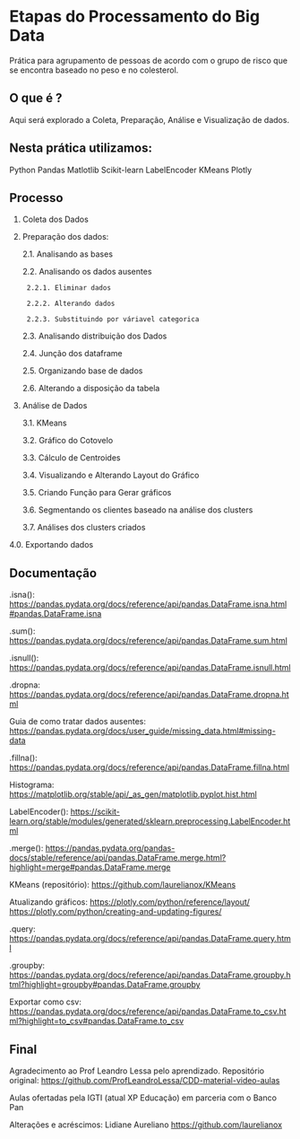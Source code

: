 # Etapas do Processamento do Big Data
Prática para agrupamento de pessoas de acordo com o grupo de risco que se encontra baseado no peso e no colesterol.


## O que é ?
Aqui será explorado a Coleta, Preparação, Análise e Visualização de dados.

## Nesta prática utilizamos:
Python
Pandas
Matlotlib
Scikit-learn
LabelEncoder
KMeans
Plotly


## Processo

1. Coleta dos Dados
2. Preparação dos dados:

    2.1. Analisando as bases

    2.2. Analisando os dados ausentes

        2.2.1. Eliminar dados

        2.2.2. Alterando dados

        2.2.3. Substituindo por váriavel categorica

    2.3. Analisando distribuição dos Dados

    2.4. Junção dos dataframe

    2.5. Organizando base de dados

    2.6. Alterando a disposição da tabela

3. Análise de Dados

    3.1. KMeans

    3.2. Gráfico do Cotovelo

    3.3. Cálculo de Centroides

    3.4. Visualizando e Alterando Layout do Gráfico

    3.5. Criando Função para Gerar gráficos

    3.6. Segmentando os clientes baseado na análise dos clusters

    3.7. Análises dos clusters criados

4.0. Exportando dados


## Documentação
.isna(): https://pandas.pydata.org/docs/reference/api/pandas.DataFrame.isna.html#pandas.DataFrame.isna

.sum(): https://pandas.pydata.org/docs/reference/api/pandas.DataFrame.sum.html

.isnull(): https://pandas.pydata.org/docs/reference/api/pandas.DataFrame.isnull.html

.dropna: https://pandas.pydata.org/docs/reference/api/pandas.DataFrame.dropna.html

Guia de como tratar dados ausentes: https://pandas.pydata.org/docs/user_guide/missing_data.html#missing-data

.fillna(): https://pandas.pydata.org/docs/reference/api/pandas.DataFrame.fillna.html

Histograma: https://matplotlib.org/stable/api/_as_gen/matplotlib.pyplot.hist.html

LabelEncoder(): https://scikit-learn.org/stable/modules/generated/sklearn.preprocessing.LabelEncoder.html

.merge(): https://pandas.pydata.org/pandas-docs/stable/reference/api/pandas.DataFrame.merge.html?highlight=merge#pandas.DataFrame.merge

KMeans (repositório): https://github.com/laurelianox/KMeans

Atualizando gráficos: https://plotly.com/python/reference/layout/ https://plotly.com/python/creating-and-updating-figures/

.query: https://pandas.pydata.org/docs/reference/api/pandas.DataFrame.query.html

.groupby: https://pandas.pydata.org/docs/reference/api/pandas.DataFrame.groupby.html?highlight=groupby#pandas.DataFrame.groupby

Exportar como csv: https://pandas.pydata.org/docs/reference/api/pandas.DataFrame.to_csv.html?highlight=to_csv#pandas.DataFrame.to_csv


## Final
Agradecimento ao Prof Leandro Lessa pelo aprendizado.
Repositório original: https://github.com/ProfLeandroLessa/CDD-material-video-aulas

Aulas ofertadas pela IGTI (atual XP Educação) em parceria com o Banco Pan

Alterações e acréscimos: Lidiane Aureliano
https://github.com/laurelianox
